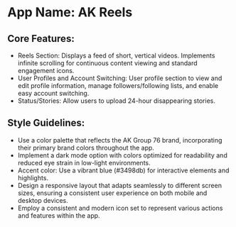 # **App Name**: AK Reels

## Core Features:

- Reels Section: Displays a feed of short, vertical videos. Implements infinite scrolling for continuous content viewing and standard engagement icons.
- User Profiles and Account Switching: User profile section to view and edit profile information, manage followers/following lists, and enable easy account switching.
- Status/Stories: Allow users to upload 24-hour disappearing stories.

## Style Guidelines:

- Use a color palette that reflects the AK Group 76 brand, incorporating their primary brand colors throughout the app.
- Implement a dark mode option with colors optimized for readability and reduced eye strain in low-light environments.
- Accent color: Use a vibrant blue (#3498db) for interactive elements and highlights.
- Design a responsive layout that adapts seamlessly to different screen sizes, ensuring a consistent user experience on both mobile and desktop devices.
- Employ a consistent and modern icon set to represent various actions and features within the app.